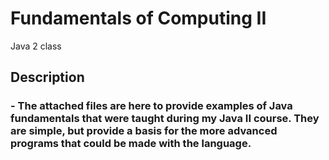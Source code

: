 # Fundamentals of Computing II
 Java 2 class

## Description

### - The attached files are here to provide examples of Java fundamentals that were taught during my Java II course. They are simple, but provide a basis for the more advanced programs that could be made with the language.

